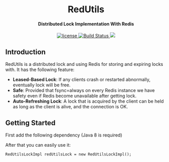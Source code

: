 <h1 align="center"> 
    RedUtils
</h1>  

<h4 align="center">Distributed Lock Implementation With Redis</h4>

<p align="center">
    <a href="http://www.apache.org/licenses/LICENSE-2.0">
        <img src="https://img.shields.io/badge/license-Apache%20License%202.0-blue.svg?style=flat" alt="license" title="">
    </a>
    <a href="https://travis-ci.com/github/siahsang/red-utils">
        <img src="https://travis-ci.com/siahsang/red-utils.svg?token=N599nN4MvyuvHP5RhDbq&branch=develop" alt="Build Status">
    </a>
    <a href="https://codecov.io/gh/siahsang/red-utils">
        <img src="https://codecov.io/gh/siahsang/red-utils/branch/develop/graph/badge.svg?token=9OF1191T9L"/>
    </a>

</p>


## Introduction ##
RedUtils is a distributed lock and using Redis for storing and expiring locks with. It has the following feature:

-  **Leased-Based Lock**: If any clients crash or restarted abnormally, eventually lock will be free. 
-  **Safe**: Provided that fsync=always on every Redis instance we have safety even if Redis become unavailable after getting lock. 
-  **Auto-Refreshing Lock**: A lock that is acquired by the client can be held as long as the client is alive, and the connection is OK. 


## Getting Started ##
First add the following dependency (Java 8 is required)
`
`

After that you can easily use it:

```
RedUtilsLockImpl redUtilsLock = new RedUtilsLockImpl();
```

